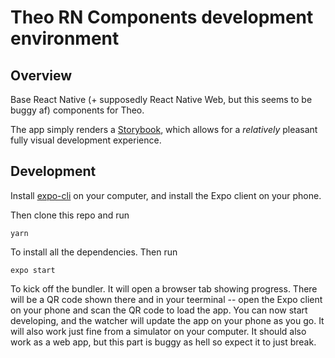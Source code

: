 # Theo RN Components development environment 

## Overview

Base React Native (+ supposedly React Native Web, but this seems to be buggy af)
components for Theo.

The app simply renders a [Storybook](https://storybook.js.org/),
which allows for a _relatively_ pleasant fully visual development experience.


## Development

Install [expo-cli](https://docs.expo.io/versions/v34.0.0/introduction/installation/)
on your computer, and install the Expo client on your phone.

Then clone this repo and run

```
yarn
```

To install all the dependencies. Then run

```
expo start
```

To kick off the bundler. It will open a browser tab showing progress. There will
be a QR code shown there and in your teerminal -- open the Expo client on your
phone and scan the QR code to load the app. You can now start developing, and
the watcher will update the app on your phone as you go. It will also work just
fine from a simulator on your computer. It should also work as a web app, but
this part is buggy as hell so expect it to just break.